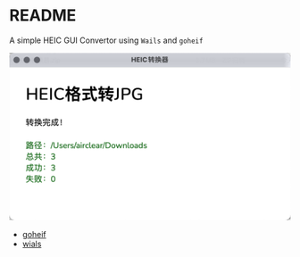 # README

A simple HEIC GUI Convertor using `Wails` and `goheif` 

![Alt text](image.png)

- [goheif](https://github.com/endlesstravel/goheif)
- [wials](https://github.com/wailsapp/wails)